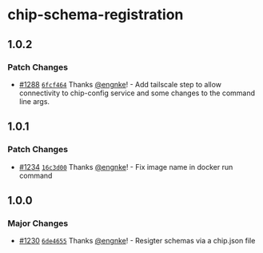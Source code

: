 # chip-schema-registration

## 1.0.2

### Patch Changes

- [#1288](https://github.com/smartcontractkit/.github/pull/1288)
  [`6fcf464`](https://github.com/smartcontractkit/.github/commit/6fcf464d30c3678d46f775dc97e71704ead79184)
  Thanks [@engnke](https://github.com/engnke)! - Add tailscale step to allow
  connectivity to chip-config service and some changes to the command line args.

## 1.0.1

### Patch Changes

- [#1234](https://github.com/smartcontractkit/.github/pull/1234)
  [`16c3d00`](https://github.com/smartcontractkit/.github/commit/16c3d00c049a40f857e43e0f4580c833bd5c29de)
  Thanks [@engnke](https://github.com/engnke)! - Fix image name in docker run
  command

## 1.0.0

### Major Changes

- [#1230](https://github.com/smartcontractkit/.github/pull/1230)
  [`6de4655`](https://github.com/smartcontractkit/.github/commit/6de465578ab9f93bfdb012d5ec2f25a89709c814)
  Thanks [@engnke](https://github.com/engnke)! - Resigter schemas via a
  chip.json file
